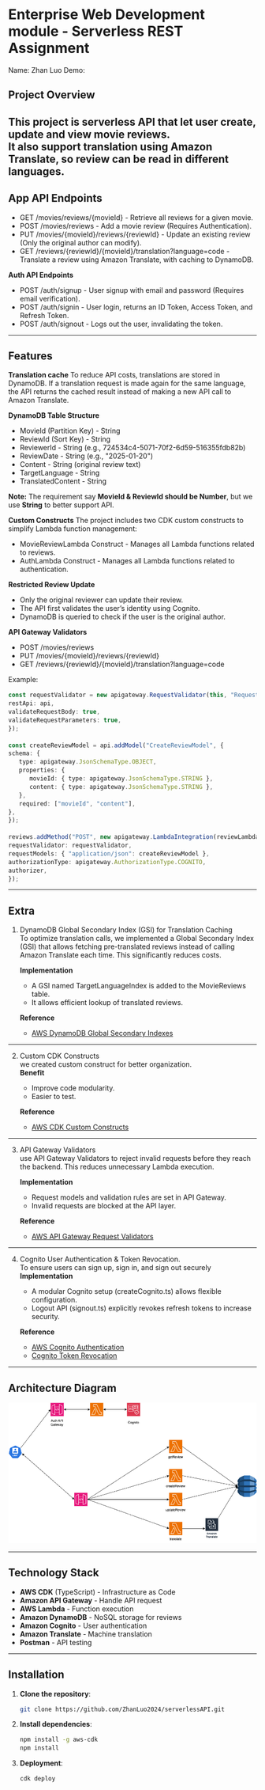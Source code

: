 # Enterprise Web Development module - Serverless REST Assignment

Name: Zhan Luo
Demo:

## Project Overview
This project is **serverless API** that let user **create, update and view movie reviews**.  
It also **support translation** using **Amazon Translate**, so review can be read in different languages.
---

## App API Endpoints
- GET /movies/reviews/{movieId} - Retrieve all reviews for a given movie.
- POST /movies/reviews - Add a movie review (Requires Authentication).
- PUT /movies/{movieId}/reviews/{reviewId} - Update an existing review (Only the original author can modify).
- GET /reviews/{reviewId}/{movieId}/translation?language=code - Translate a review using Amazon Translate, with caching to DynamoDB.

**Auth API Endpoints**
- POST /auth/signup - User signup with email and password (Requires email verification).
- POST /auth/signin - User login, returns an ID Token, Access Token, and Refresh Token.
- POST /auth/signout - Logs out the user, invalidating the token.
---

## Features
**Translation cache**
To reduce API costs, translations are stored in DynamoDB. If a translation request is made again for the same language, the API returns the cached result instead of making a new API call to Amazon Translate.

**DynamoDB Table Structure**
- Movield (Partition Key)  - String
- ReviewId (Sort Key)    - String
- ReviewerId - String (e.g., 724534c4-5071-70f2-6d59-516355fdb82b)
- ReviewDate - String (e.g., "2025-01-20")
- Content - String (original review text)
- TargetLanguage - String
- TranslatedContent - String

**Note:** The requirement say **MovieId & ReviewId should be Number**, but we use **String** to better support API.


**Custom Constructs**
The project includes two CDK custom constructs to simplify Lambda function management:
- MovieReviewLambda Construct - Manages all Lambda functions related to reviews.
- AuthLambda Construct - Manages all Lambda functions related to authentication.


**Restricted Review Update**
- Only the original reviewer can update their review.
- The API first validates the user’s identity using Cognito.
- DynamoDB is queried to check if the user is the original author.

**API Gateway Validators**
- POST /movies/reviews
- PUT /movies/{movieId}/reviews/{reviewId}
- GET /reviews/{reviewId}/{movieId}/translation?language=code

Example:
   ```typescript
   const requestValidator = new apigateway.RequestValidator(this, "RequestValidator", {
   restApi: api,
   validateRequestBody: true,
   validateRequestParameters: true,
});

const createReviewModel = api.addModel("CreateReviewModel", {
   schema: {
      type: apigateway.JsonSchemaType.OBJECT,
      properties: {
         movieId: { type: apigateway.JsonSchemaType.STRING },
         content: { type: apigateway.JsonSchemaType.STRING },
      },
      required: ["movieId", "content"],
   },
});

reviews.addMethod("POST", new apigateway.LambdaIntegration(reviewLambda.createReviewFunc), {
   requestValidator: requestValidator,
   requestModels: { "application/json": createReviewModel },
   authorizationType: apigateway.AuthorizationType.COGNITO,
   authorizer,
});

   ```

---

## Extra
1. DynamoDB Global Secondary Index (GSI) for Translation Caching  
   To optimize translation calls, we implemented a Global Secondary Index (GSI) that allows fetching pre-translated reviews instead of calling Amazon Translate each time. This significantly reduces costs.

   **Implementation**
   - A GSI named TargetLanguageIndex is added to the MovieReviews table.
   - It allows efficient lookup of translated reviews.

   **Reference**
      - [AWS DynamoDB Global Secondary Indexes](https://docs.aws.amazon.com/amazondynamodb/latest/developerguide/GSI.html)

---
2. Custom CDK Constructs  
   we created custom construct for better organization.  
   **Benefit**
   - Improve code modularity.
   - Easier to test.  
   
   **Reference**
   - [AWS CDK Custom Constructs](https://docs.aws.amazon.com/cdk/v2/guide/constructs.html)
---
3. API Gateway Validators  
   use API Gateway Validators to reject invalid requests before they reach the backend. This reduces unnecessary Lambda execution.  

   **Implementation**
   - Request models and validation rules are set in API Gateway.
   - Invalid requests are blocked at the API layer.

   **Reference**
   - [AWS API Gateway Request Validators](https://docs.aws.amazon.com/apigateway/latest/developerguide/welcome.html)
---
4. Cognito User Authentication & Token Revocation.  
   To ensure users can sign up, sign in, and sign out securely
   **Implementation**
   - A modular Cognito setup (createCognito.ts) allows flexible configuration.
   - Logout API (signout.ts) explicitly revokes refresh tokens to increase security.

   **Reference**
   - [AWS Cognito Authentication](https://docs.aws.amazon.com/cognito/latest/developerguide/authentication.html)
   - [Cognito Token Revocation](https://docs.aws.amazon.com/cognito/latest/developerguide/logout-endpoint.html)

---

## Architecture Diagram
![Architecture Diagram](docs/Architecture.png)

---

## Technology Stack
- **AWS CDK** (TypeScript) - Infrastructure as Code
- **Amazon API Gateway** - Handle API request
- **AWS Lambda** - Function execution
- **Amazon DynamoDB** - NoSQL storage for reviews
- **Amazon Cognito** - User authentication
- **Amazon Translate** - Machine translation
- **Postman** - API testing

---

## Installation
1. **Clone the repository**:
   ```bash
   git clone https://github.com/ZhanLuo2024/serverlessAPI.git
   
2. **Install dependencies**:
    ```bash
   npm install -g aws-cdk
   npm install

3. **Deployment**:
    ```bash
   cdk deploy


